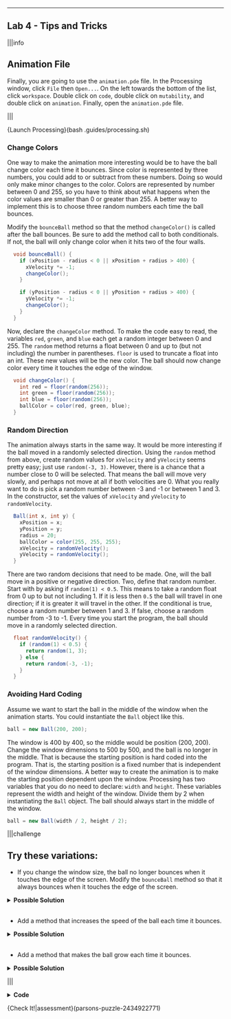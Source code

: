 ----------

## Lab 4 - Tips and Tricks

|||info
## Animation File
Finally, you are going to use the `animation.pde` file. In the Processing window, click `File` then `Open...`. On the left towards the bottom of the list, click `workspace`. Double click on `code`, double click on `mutability`, and double click on `animation`. Finally, open the `animation.pde` file.

|||

{Launch Processing}(bash .guides/processing.sh)

### Change Colors

One way to make the animation more interesting would be to have the ball change color each time it bounces. Since color is represented by three numbers, you could add to or subtract from these numbers. Doing so would only make minor changes to the color. Colors are represented by number between 0 and 255, so you have to think about what happens when the color values are smaller than 0 or greater than 255. A better way to implement this is to choose three random numbers each time the ball bounces.

Modify the `bounceBall` method so that the method `changeColor()` is called after the ball bounces. Be sure to add the method call to both conditionals. If not, the ball will only change color when it hits two of the four walls.

```java
  void bounceBall() {
    if (xPosition - radius < 0 || xPosition + radius > 400) {
      xVelocity *= -1;
      changeColor();
    }

    if (yPosition - radius < 0 || yPosition + radius > 400) {
      yVelocity *= -1;
      changeColor();
    }
  }
```

Now, declare the `changeColor` method. To make the code easy to read, the variables `red`, `green`, and `blue` each get a random integer between 0 and 255. The `random` method returns a float between 0 and up to (but not including) the number in parentheses. `floor` is used to truncate a float into an int. These new values will be the new color. The ball should now change color every time it touches the edge of the window.

```java
  void changeColor() {
    int red = floor(random(256));
    int green = floor(random(256));
    int blue = floor(random(256));
    ballColor = color(red, green, blue);
  }
```

### Random Direction

The animation always starts in the same way. It would be more interesting if the ball moved in a randomly selected direction. Using the `random` method from above, create random values for `xVelocity` and `yVelocity` seems pretty easy; just use `random(-3, 3)`. However, there is a chance that a number close to 0 will be selected. That means the ball will move very slowly, and perhaps not move at all if both velocities are 0. What you really want to do is pick a random number between -3 and -1 or between 1 and 3. In the constructor, set the values of `xVelocity` and `yVelocity` to `randomVelocity`.

```java
  Ball(int x, int y) {
    xPosition = x;
    yPosition = y;
    radius = 20;
    ballColor = color(255, 255, 255);
    xVelocity = randomVelocity();
    yVelocity = randomVelocity();
  }
```

There are two random decisions that need to be made. One, will the ball move in a positive or negative direction. Two, define that random number. Start with by asking if `random(1) < 0.5`. This means to take a random float from 0 up to but not including 1. If it is less then `0.5` the ball will travel in one direction; if it is greater it will travel in the other. If the conditional is true, choose a random number between 1 and 3. If false, choose a random number from -3 to -1. Every time you start the program, the ball should move in a randomly selected direction.

```java
  float randomVelocity() {
    if (random(1) < 0.5) {
      return random(1, 3);
    } else {
      return random(-3, -1);
    }
  }
```

### Avoiding Hard Coding

Assume we want to start the ball in the middle of the window when the animation starts. You could instantiate the `Ball` object like this.

```java
ball = new Ball(200, 200);
```

The window is 400 by 400, so the middle would be position (200, 200). Change the window dimensions to 500 by 500, and the ball is no longer in the middle. That is because the starting position is hard coded into the program. That is, the starting position is a fixed number that is independent of the window dimensions. A better way to create the animation is to make the starting position dependent upon the window. Processing has two variables that you do no need to declare: `width` and `height`. These variables represent the width and height of the window. Divide them by 2 when instantiating the `Ball` object. The ball should always start in the middle of the window.

```java
ball = new Ball(width / 2, height / 2);
```


|||challenge
## Try these variations:
* If you change the window size, the ball no longer bounces when it touches the edge of the screen. Modify the `bounceBall` method so that it always bounces when it touches the edge of the screen.

<details>
  <summary><strong>Possible Solution</strong></summary>
  The problem is that <code>400</code> is hard coded in this method. Replace these numbers with <code>width</code> (x-direction) and <code>height</code> (y-direction).
  
  ```java
  void bounceBall() {
    if (xPosition - radius < 0 || xPosition + radius > width) {
      xVelocity *= -1;
      changeColor();
    }

    if (yPosition - radius < 0 || yPosition + radius > height) {
      yVelocity *= -1;
      changeColor();
    }
  }
  ```
</details><br>

* Add a method that increases the speed of the ball each time it bounces.

<details>
  <summary><strong>Possible Solution</strong></summary>
  Note, the x-velocity increases when the ball hits the left or right sides of the window, and the y-velocity when the ball hits the top or bottom of the window. Call the <code>increaseVelocity</code> method after the ball bounces. Then create the <code>increaseVelocity</code> method and pass it <code>"x"</code> or <code>"y"</code> to increase the correct velocity. If the current velocity is negative, subtract 1. If the current velocity is positive, then add 1.
  
  ```java
  void bounceBall() {
    if (xPosition - radius < 0 || xPosition + radius > width) {
      xVelocity *= -1;
      changeColor();
      increaseVelocity("x");
    }

    if (yPosition - radius < 0 || yPosition + radius > height) {
      yVelocity *= -1;
      changeColor();
      increaseVelocity("y");
    }
  }
      
  void increaseVelocity(String direction) {
    if (direction.equals("x")) {
      if (xVelocity > 0) {
        xVelocity += 1;
      } else {
        xVelocity -= 1;
      }
    } else {
      if (yVelocity > 0) {
        yVelocity += 1;
      } else {
        yVelocity -= 1;
      }
    }
  }
  ```
  
</details> <br>

* Add a method that makes the ball grow each time it bounces.

<details>
  <summary><strong>Possible Solution</strong></summary>
  
  Call the <code>growBall</code> method after the ball bounces. Then define this method to increase the <code>radius</code> attribute by 1.
  
```java
  void bounceBall() {
    if (xPosition - radius < 0 || xPosition + radius > width) {
      xVelocity *= -1;
      changeColor();
      increaseVelocity("x");
      growBall();
    }

    if (yPosition - radius < 0 || yPosition + radius > height) {
      yVelocity *= -1;
      changeColor();
      increaseVelocity("y");
      growBall();
    }
  }
      
  void growBall() {
    radius += 1;
  }
  ```
  
</details>

|||

<details>
  <summary><strong>Code</strong></summary>
  
  ```java
  //add class definitions below this line

  class Ball {
    float xPosition;
    float yPosition;
    color ballColor;
    int radius;
    float xVelocity;
    float yVelocity;

    Ball(float x, float y) {
      xPosition = x;
      yPosition = y;
      ballColor = color(255, 255, 255);
      radius = 20;
      xVelocity = randomVelocity();
      yVelocity = randomVelocity();
    }

    void drawBall() {
      noStroke();
      fill(ballColor);
      circle(xPosition, yPosition, radius * 2);
    }

    void updateBall() {
      xPosition += xVelocity;
      yPosition += yVelocity;
    }

    void bounceBall() {
      if (xPosition - radius < 0 || xPosition + radius > width) {
        xVelocity *= -1;
        changeColor();
        increaseVelocity("x");
        growBall();
      }

      if (yPosition - radius < 0 || yPosition + radius > height) {
        yVelocity *= -1;
        changeColor();
        increaseVelocity("y");
        growBall();
      }
    }

    void growBall() {
      radius += 1;
    }

    void increaseVelocity(String direction) {
      if (direction.equals("x")) {
        if (xVelocity > 0) {
          xVelocity += 1;
        } else {
          xVelocity -= 1;
        }
      } else {
        if (yVelocity > 0) {
          yVelocity += 1;
        } else {
          yVelocity -= 1;
        }
      }
    }

      void changeColor() {
        int red = floor(random(256));
        int green = floor(random(256));
        int blue = floor(random(256));
        ballColor = color(red, green, blue);
      }

      float randomVelocity() {
        if (random(1) < 0.5) {
          return random(1, 3);
        } else {
          return random(-3, -1);
        }
      }
    }

    //add class definitions above this line

    Ball ball;

    void setup() {
      size(500, 500);
      ball = new Ball(width / 2, height / 2);
    }

    void draw() {
      background(55, 55, 55);
      ball.drawBall();
      ball.updateBall();
      ball.bounceBall();
    }
  ```
  
</details>

{Check It!|assessment}(parsons-puzzle-2434922771)

